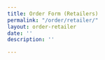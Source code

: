 ```yaml
---
title: Order Form (Retailers)
permalink: "/order/retailer/"
layout: order-retailer
date: ''
description: ''

---
```

